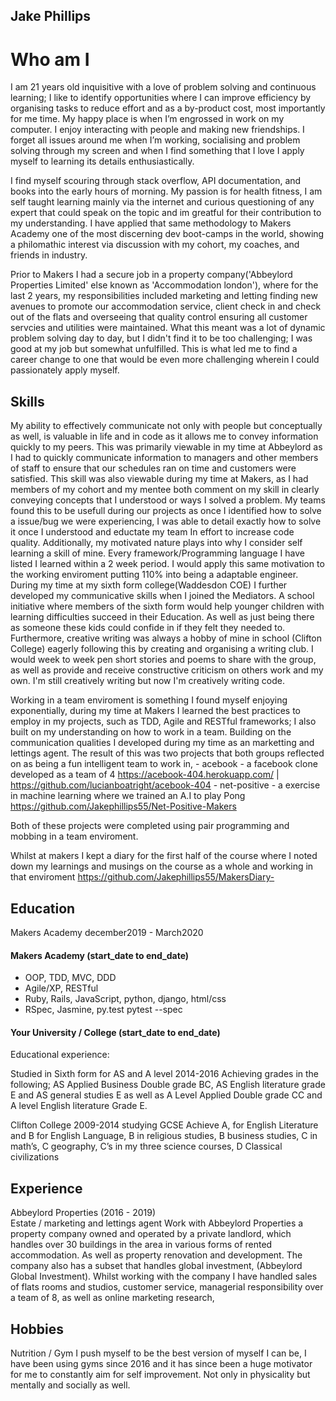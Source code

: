 ## Jake Phillips

# Who am I
I am 21 years old inquisitive with a love of problem solving and continuous learning; I like to identify opportunities where I can improve efficiency by organising tasks to reduce effort and as a by-product cost, most importantly for me time. My happy place is when I’m engrossed in work on my computer. I enjoy interacting with people and making new friendships. I forget all issues around me when I’m working, socialising and problem solving through my screen and when I find something that I love I apply myself to learning its details enthusiastically.

I find myself scouring through stack overflow, API documentation, and books into the early hours of morning. My passion is for health fitness, I am self taught learning mainly via the internet and curious questioning of any expert that could speak on the topic and im greatful for their contribution to my understanding. I have applied that same methodology to Makers Academy one of the most discerning dev boot-camps in the world, showing a philomathic interest via discussion with my cohort, my coaches, and friends in industry.  

Prior to Makers I had a secure job in a property company('Abbeylord Properties Limited' else known as 'Accommodation london'), where for the last 2 years, my responsibilities included marketing and letting finding new avenues to promote our accommodation service, client check in and check out of the flats and overseeing that quality control ensuring all customer servcies and utilities were maintained. What this meant was a lot of dynamic problem solving day to day, but I didn't find it to be too challenging; I was good at my job but somewhat unfulfilled. This is what led me to find a career change to one that would be even more challenging wherein I could passionately apply myself.   

## Skills
My ability to effectively communicate not only with people but conceptually as well, is valuable in life and in code as it allows me to convey information quickly to my peers. This was primarily viewable in my time at Abbeylord as I had to quickly communicate information to managers and other members of staff to ensure that our schedules ran on time and customers were satisfied. This skill was also viewable during my time at Makers, as I had members of my cohort and my mentee both comment on my skill in clearly conveying concepts that I understood or ways I solved a problem. My teams found this to be usefull during our projects as once I identified how to solve a issue/bug we were experiencing, I was able to detail exactly how to solve it once I understood and eductate my team In effort to increase code quality.
Additionally, my motivated nature plays into why I consider self learning a skill of mine. Every framework/Programming language I have listed I learned within a 2 week period. I would apply this same motivation to the working enviroment putting 110% into being a adaptable engineer. 
During my time at my sixth form college(Waddesdon COE) I further developed my communicative skills when I joined the Mediators. A school initiative where members of the sixth form would help younger children with learning difficulties succeed in their Education. As well as just being there as someone these kids could confide in if they felt they needed to.
Furthermore, creative writing was always a hobby of mine in school (Clifton College) eagerly following this by creating and organising a writing club. I would week to week pen short stories and poems to share with the group, as well as provide and receive constructive criticism on others work and my own. I'm still creatively writing but now I'm creatively writing code.

Working in a team enviroment is something I found myself enjoying exponentially, during my time at Makers I learned the best practices to employ in my projects, such as TDD, Agile and RESTful frameworks; I also built on my understanding on how to work in a team. Building on the communication qualities I developed during my time as an marketting and lettings agent. The result of this was two projects that both groups reflected on as being a fun intelligent team to work in,
    - acebook - a facebook clone developed as a team of 4 https://acebook-404.herokuapp.com/ | https://github.com/lucianboatright/acebook-404
    - net-positive - a exercise in machine learning where we trained an A.I to play Pong https://github.com/Jakephillips55/Net-Positive-Makers 

Both of these projects were completed using pair programming and mobbing in a team enviroment.

Whilst at makers I kept a diary for the first half of the course where I noted down my learnings and musings on the course as a whole and working in that enviroment https://github.com/Jakephillips55/MakersDiary-
## Education
Makers Academy december2019 - March2020
#### Makers Academy (start_date to end_date)

- OOP, TDD, MVC, DDD
- Agile/XP, RESTful
- Ruby, Rails, JavaScript, python, django, html/css 
- RSpec, Jasmine, py.test pytest --spec

#### Your University / College (start_date to end_date)

Educational experience:

Studied in Sixth form for AS and A level 2014-2016 Achieving grades in the following; AS Applied Business Double grade BC, AS English literature grade E and AS general studies E as well as A Level Applied Double grade CC and A level English literature Grade E.

Clifton College
2009-2014 studying GCSE Achieve A, for English Literature and B for English Language, B in religious studies, B business studies, C in math’s, C geography, C’s in my three science courses, D Classical civilizations

## Experience

Abbeylord Properties (2016 - 2019)    
Estate / marketing and lettings agent
Work with Abbeylord Properties a property company owned and operated by a private landlord, which handles over 30 buildings in the area in various forms of rented accommodation. As well as property renovation and development. The company also has a subset that handles global investment, (Abbeylord Global Investment). Whilst working with the company I have handled sales of flats rooms and studios, customer service, managerial responsibility over a team of 8, as well as  online marketing research,   

## Hobbies
Nutrition / Gym
I push myself to be the best version of myself I can be, I have been using gyms since 2016 and it has since been a huge motivator for me to constantly aim for self improvement. Not only in physicality but mentally and socially as well.
